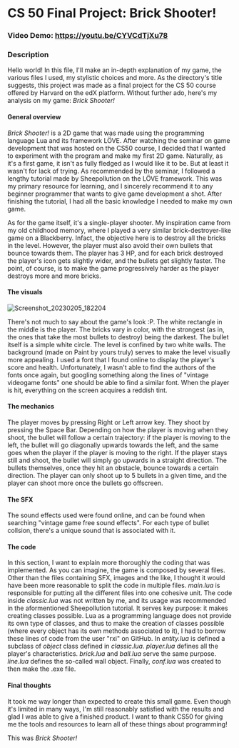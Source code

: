 # CS 50 Final Project: Brick Shooter!
### Video Demo: https://youtu.be/CYVCdTjXu78
### Description
Hello world! In this file, I'll make an in-depth explanation of my game, the various files I used, my stylistic choices and more. As the directory's title suggests, this project was made as a final project for the CS 50 course offered by Harvard on the edX platform. Without further ado, here's my analysis on my game: *Brick Shooter!*

#### General overview

*Brick Shooter!* is a 2D game that was made using the programming language Lua and its framework LÖVE. After watching the seminar on game development that was hosted on the CS50 course, I decided that I wanted to experiment with the program and make my first 2D game. Naturally, as it's a first game, it isn't as fully fledged as I would like it to be. But at least it wasn't for lack of trying. As recommended by the seminar, I followed a lengthy tutorial made by Sheepollution on the LÖVE framework. This was my primary resource for learning, and I sincerely recommend it to any beginner programmer that wants to give game development a shot. After finishing the tutorial, I had all the basic knowledge I needed to make my own game. 

As for the game itself, it's a single-player shooter. My inspiration came from my old childhood memory, where I played a very similar brick-destroyer-like game on a Blackberry. Infact, the objective here is to destroy all the bricks in the level. However, the player must also avoid their own bullets that bounce towards them. The player has 3 HP, and for each brick destroyed the player's icon gets slightly wider, and the bullets get slightly faster. The point, of course, is to make the game progressively harder as the player destroys more and more bricks. 

#### The visuals

![Screenshot_20230205_182204](https://user-images.githubusercontent.com/116917243/216834459-55d0de8e-9589-49b7-b485-d9960fdaace3.png)

There's not much to say about the game's look :P. The white rectangle in the middle is the player. The bricks vary in color, with the strongest (as in, the ones that take the most bullets to destroy) being the darkest. The bullet itself is a simple white circle. The level is confined by two white walls. The background (made on Paint by yours truly) serves to make the level visually more appealing. I used a font that I found online to display the player's score and health. Unfortunately, I wasn't able to find the authors of the fonts once again, but googling something along the lines of "vintage videogame fonts" one should be able to find a similar font. When the player is hit, everything on the screen acquires a reddish tint.

#### The mechanics

The player moves by pressing Right or Left arrow key. They shoot by pressing the Space Bar. Depending on how the player is moving when they shoot, the bullet will follow a certain trajectory: if the player is moving to the left, the bullet will go diagonally upwards towards the left, and the same goes when the player if the player is moving to the right. If the player stays still and shoot, the bullet will simply go upwards in a straight direction. The bullets themselves, once they hit an obstacle, bounce towards a certain direction. The player can only shoot up to 5 bullets in a given time, and the player can shoot more once the bullets go offscreen.

#### The SFX

The sound effects used were found online, and can be found when searching "vintage game free sound effects". For each type of bullet collsion, there's a unique sound that is associated with it.

#### The code

In this section, I want to explain more thoroughly the coding that was implemented. As you can imagine, the game is composed by several files. Other than the files containing SFX, images and the like, I thought it would have been more reasonable to split the code in multiple files. *main.lua* is responsible for putting all the different files into one cohesive unit. The code inside *classic.lua* was not written by me, and its usage was recommended in the aformentioned Sheepollution tutorial. It serves key purpose: it makes creating classes possible. Lua as a programming language does not provide its own type of classes, and thus to make the creation of classes possible (where every object has its own methods associated to it), I had to borrow these lines of code from the user "rxi" on GitHub. In *entity.lua* is defined a subclass of *object* class defined in *classic.lua*. *player.lua* defines all the player's characteristics. *brick.lua* and *ball.lua* serve the same purpose. *line.lua* defines the so-called wall object. Finally, *conf.lua* was created to then make the .exe file.

#### Final thoughts

It took me way longer than expected to create this small game. Even though it's limited in many ways, I'm still reasonably satisfied with the results and glad I was able to give a finished product. I want to thank CS50 for giving me the tools and resources to learn all of these things about programming! 

This was *Brick Shooter!*
